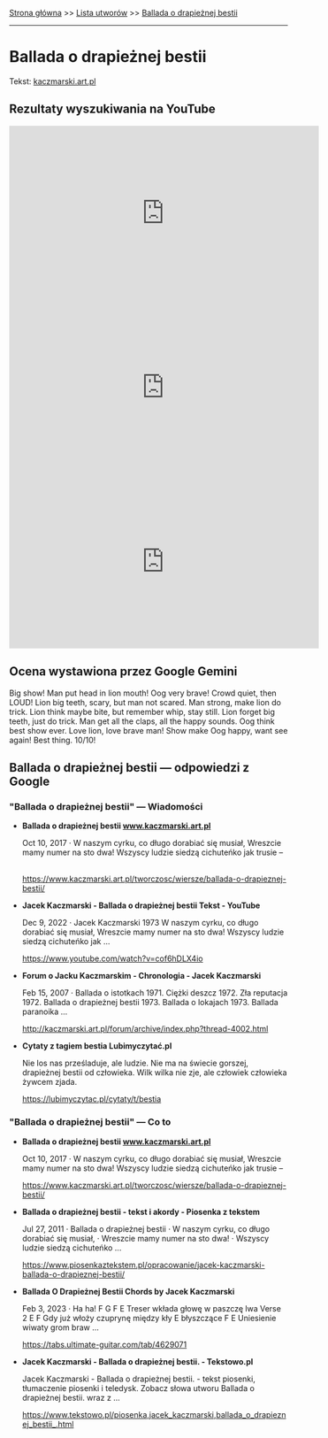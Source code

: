 [Strona główna](../index.md) >> [Lista utworów](../list.md) >> [Ballada o drapieżnej bestii](40.md)

---

# Ballada o drapieżnej bestii

Tekst: [kaczmarski.art.pl](https://www.kaczmarski.art.pl/tworczosc/wiersze/ballada-o-drapieznej-bestii/)

## Rezultaty wyszukiwania na YouTube

<iframe width="560" height="315" src="https://www.youtube.com/embed/9XDMLBpP7Mg?si=IdontcarewhotheIRSsendsImnotpayingtaxes" title="YouTube video player" frameborder="0" allow="accelerometer; autoplay; clipboard-write; encrypted-media; gyroscope; picture-in-picture; web-share" referrerpolicy="strict-origin-when-cross-origin" allowfullscreen></iframe>

<iframe width="560" height="315" src="https://www.youtube.com/embed/cof6hDLX4io?si=IdontcarewhotheIRSsendsImnotpayingtaxes" title="YouTube video player" frameborder="0" allow="accelerometer; autoplay; clipboard-write; encrypted-media; gyroscope; picture-in-picture; web-share" referrerpolicy="strict-origin-when-cross-origin" allowfullscreen></iframe>

<iframe width="560" height="315" src="https://www.youtube.com/embed/ImiPJOeHXbQ?si=IdontcarewhotheIRSsendsImnotpayingtaxes" title="YouTube video player" frameborder="0" allow="accelerometer; autoplay; clipboard-write; encrypted-media; gyroscope; picture-in-picture; web-share" referrerpolicy="strict-origin-when-cross-origin" allowfullscreen></iframe>

## Ocena wystawiona przez Google Gemini

Big show! Man put head in lion mouth! Oog very brave! Crowd quiet, then LOUD! Lion big teeth, scary, but man not scared. Man strong, make lion do trick. Lion think maybe bite, but remember whip, stay still. Lion forget big teeth, just do trick. Man get all the claps, all the happy sounds. Oog think best show ever. Love lion, love brave man! Show make Oog happy, want see again! Best thing. 10/10!


## Ballada o drapieżnej bestii — odpowiedzi z Google

### "Ballada o drapieżnej bestii" — Wiadomości

- **Ballada o drapieżnej bestii www.kaczmarski.art.pl**

    Oct 10, 2017  ·  W naszym cyrku, co długo dorabiać się musiał, Wreszcie mamy numer na sto dwa! Wszyscy ludzie siedzą cichuteńko jak trusie –                   

   <https://www.kaczmarski.art.pl/tworczosc/wiersze/ballada-o-drapieznej-bestii/>
- **Jacek Kaczmarski - Ballada o drapieżnej bestii  Tekst - YouTube**

    Dec 9, 2022  ·  Jacek Kaczmarski 1973 W naszym cyrku, co długo dorabiać się musiał, Wreszcie mamy numer na sto dwa! Wszyscy ludzie siedzą cichuteńko jak ... 

   <https://www.youtube.com/watch?v=cof6hDLX4io>
- **Forum o Jacku Kaczmarskim - Chronologia - Jacek Kaczmarski**

    Feb 15, 2007  ·  Ballada o istotkach 1971. Ciężki deszcz 1972. Zła reputacja 1972. Ballada o drapieżnej bestii 1973. Ballada o lokajach 1973. Ballada paranoika ... 

   <http://kaczmarski.art.pl/forum/archive/index.php?thread-4002.html>
- **Cytaty z tagiem bestia  Lubimyczytać.pl**

    Nie los nas prześladuje, ale ludzie. Nie ma na świecie gorszej, drapieżnej bestii od człowieka. Wilk wilka nie zje, ale człowiek człowieka żywcem zjada. 

   <https://lubimyczytac.pl/cytaty/t/bestia>

### "Ballada o drapieżnej bestii" — Co to

- **Ballada o drapieżnej bestii www.kaczmarski.art.pl**

    Oct 10, 2017  ·  W naszym cyrku, co długo dorabiać się musiał, Wreszcie mamy numer na sto dwa! Wszyscy ludzie siedzą cichuteńko jak trusie – 

   <https://www.kaczmarski.art.pl/tworczosc/wiersze/ballada-o-drapieznej-bestii/>
- **Ballada o drapieżnej bestii - tekst i akordy - Piosenka z tekstem**

    Jul 27, 2011  ·  Ballada o drapieżnej bestii · W naszym cyrku, co długo dorabiać się musiał, · Wreszcie mamy numer na sto dwa! · Wszyscy ludzie siedzą cichuteńko ... 

   <https://www.piosenkaztekstem.pl/opracowanie/jacek-kaczmarski-ballada-o-drapieznej-bestii/>
- **Ballada O Drapieżnej Bestii Chords by Jacek Kaczmarski**

    Feb 3, 2023  ·  Ha ha! F G F E Treser wkłada głowę w paszczę lwa Verse 2 E F Gdy już włoży czuprynę między kły E błyszczące F E Uniesienie wiwaty grom braw ... 

   <https://tabs.ultimate-guitar.com/tab/4629071>
- **Jacek Kaczmarski - Ballada o drapieżnej bestii. - Tekstowo.pl**

    Jacek Kaczmarski - Ballada o drapieżnej bestii. - tekst piosenki, tłumaczenie piosenki i teledysk. Zobacz słowa utworu Ballada o drapieżnej bestii. wraz z ... 

   <https://www.tekstowo.pl/piosenka,jacek_kaczmarski,ballada_o_drapieznej_bestii_.html>

